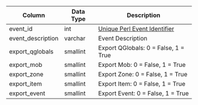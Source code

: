 | Column            | Data Type | Description                                                               |
| ----------------- | --------- | ------------------------------------------------------------------------- |
| event_id          | int       | [Unique Perl Event Identifier](https://eqemu.gitbook.io/quest-api/events) |
| event_description | varchar   | Event Description                                                         |
| export_qglobals   | smallint  | Export QGlobals: 0 = False, 1 = True                                      |
| export_mob        | smallint  | Export Mob: 0 = False, 1 = True                                           |
| export_zone       | smallint  | Export Zone: 0 = False, 1 = True                                          |
| export_item       | smallint  | Export Item: 0 = False, 1 = True                                          |
| export_event      | smallint  | Export Event: 0 = False, 1 = True                                         |